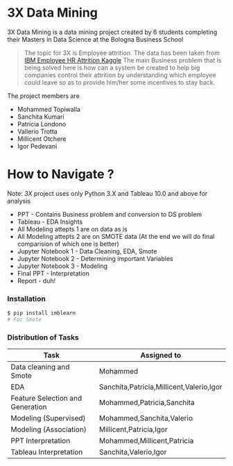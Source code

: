 # 3X Data Mining

3X Data Mining is a data mining project created by 6 students completing their Masters in Data Science at the Bologna Business School

> The topic for 3X is Employee attrition. 
>The data has been taken from [IBM Employee HR Attrition Kaggle](https://www.kaggle.com/pavansubhasht/ibm-hr-analytics-attrition-dataset) 
 > The main Business problem that is being solved here is how can a system be created to help big companies control their attrition by understanding which employee could leave so as to provide him/her some incentives to stay back.
 
 The project members are
  - Mohammed Topiwalla
  - Sanchita Kumari
  - Patricia Londono
  - Vallerio Trotta
  - Millicent Otchere
  - Igor Pedevani

# How to Navigate ?
Note: *3X* project uses only Python 3.X and Tableau 10.0 and above for analysis

* PPT - Contains Business problem and conversion to DS problem
* Tableau - EDA Insights
* All Modeling attepts 1 are on data as is
* All Modeling attepts 2 are on SMOTE data (At the end we will do final comparision of which one is better)
* Jupyter Notebook 1 - Data Cleaning, EDA, Smote
* Jupyter Notebook 2 - Determining important Variables
* Jupyter Notebook 3 - Modeling
* Final PPT - Interpretation
* Report - duh!


### Installation
```sh
$ pip install imblearn
# For Smote
```

### Distribution of Tasks

| Task | Assigned to |
| ------ | ------ |
| Data cleaning and Smote | Mohammed |
| EDA | Sanchita,Patricia,Millicent,Valerio,Igor |
| Feature Selection and Generation | Mohammed,Patricia,Sanchita |
| Modeling (Supervised) | Mohammed,Sanchita,Valerio |
| Modeling (Association) | Millicent,Patricia,Igor |
| PPT Interpretation | Mohammed,Millicent,Patricia |
| Tableau Interpretation | Sanchita,Valerio,Igor |